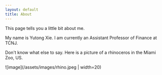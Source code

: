 ```yaml
---
layout: default
title: About
---
```


This page tells you a little bit about me. 

My name is Yutong Xie. I am currently an Assistant Professor of Finance at TCNJ. 

Don't know what else to say. Here is a picture of a rhinoceros in the Miami Zoo, US. 

![image](/assets/images/rhino.jpeg | width=20)

<!-- I learn to create all the pages from https://jekyllrb.com/docs/step-by-step/05-includes/ -->